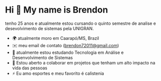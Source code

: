 Hi 👋 My name is Brendon
==========================

tenho 25 anos e atualmente estou cursando o quinto semestre de analise e desevolvimento de sistemas pela UNIGRAN.


* 🌍  atualmente moro em Caarapó/MS, Brazil
* ✉️  meu email de contato (brendon72011@gmail.com)
* 🚀  atualmente estou estudando Tecnologia em Análise e Desenvolvimento de Sistemas
* 🤝  Estou aberto a colaborar em projetos que tenham um alto impacto na vida das pessoas
* ⚡  Eu amo esportes e meu favorito é calistenia
